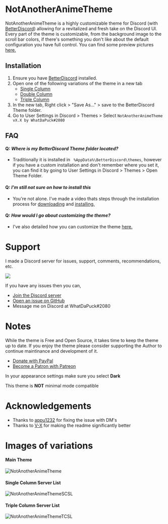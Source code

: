 # NotAnotherAnimeTheme
NotAnotherAnimeTheme is a highly customizable theme for Discord (with [BetterDiscord](https://betterdiscord.net/home/)) allowing for a revitalized and fresh take on the Discord UI. Every part of the theme is customizable, from the background image to the scroll bar colors, if there's something you don't like about the default configuration you have full control. You can find some preview pictures [here.](https://github.com/WhatDaPuck/NotAnotherAnimeTheme#images-of-variations)
## Installation
1. Ensure you have [BetterDiscord](https://betterdiscord.net/home/) installed.
2. Open one of the following variations of the theme in a new tab
      * [Single Column](https://raw.githubusercontent.com/WhatDaPuck/NotAnotherAnimeTheme/master/variations/NotAnotherAnimeThemeSCSL.theme.css)
      * [Double Column](https://raw.githubusercontent.com/WhatDaPuck/NotAnotherAnimeTheme/master/NotAnotherAnimeTheme.theme.css)
      * [Triple Column](https://raw.githubusercontent.com/WhatDaPuck/NotAnotherAnimeTheme/master/variations/NotAnotherAnimeThemeTCSL.theme.css)
3. In the new tab, Right click > "Save As..." > save to the BetterDiscord Theme folder.
4. Go to User Settings in Discord > Themes > Select `NotAnotherAnimeTheme vX.X by WhatDaPuck#2080`

## FAQ

####  Q: *Where is my BetterDiscord Theme folder located?*
   - Traditionally it is installed in ` %AppData%\BetterDiscord\themes`, however if you have a custom installation and don't remember where you set it, you can find it by going to User Settings in Discord > Themes > Open Theme Folder.

####  Q: *I'm still not sure on how to install this*
  - You're not alone. I've made a video thats steps through the installation process for [downloading](https://www.youtube.com/watch?v=1ML5_F-n5iw) and [installing.](https://www.youtube.com/watch?v=R-aZTjHWRZc)

#### Q: *How would I go about customizing the theme?*
  - I've also detailed how you can customize the theme [here.](https://www.youtube.com/watch?v=YYsdNkLOQjU)

# Support
I made a Discord server for issues, support, comments, recommendations, etc.

[<img src="https://canary.discordapp.com/api/guilds/412794678791110664/widget.png?style=banner3">](https://discord.gg/FdZhbjY)

If you have any issues then you can,

* [Join the Discord server](https://discord.gg/FdZhbjY)
* [Open an issue on GitHub](https://github.com/WhatDaPuck/NotAnotherAnimeTheme/issues)
* Message me on Discord at WhatDaPuck#2080

# Notes
While the theme is Free and Open Source, it takes time to keep the theme up to date. If you enjoy the theme please consider supporting the Author to continue maintinance and development of it.
* [Donate with PayPal](https://www.paypal.me/ChrisBock)
* [Become a Patron with Patreon](https://www.patreon.com/ChrisBock)

In your appearance settings make sure you select **Dark**

This theme is **NOT** minimal mode compatible

# Acknowledgements
* Thanks to [appu1232](https://github.com/appu1232/) for fixing the issue with DM's
* Thanks to [V-X](https://github.com/ImVexed) for making the readme significantly better

# Images of variations
#### Main Theme
![NotAnotherAnimeTheme](https://i.imgur.com/B5N8Owl.jpg)

#### Single Column Server List
![NotAnotherAnimeThemeSCSL](https://i.imgur.com/HStMvDg.jpg)

#### Triple Column Server List
![NotAnotherAnimeThemeTCSL](https://i.imgur.com/J4CHHcV.jpg)
